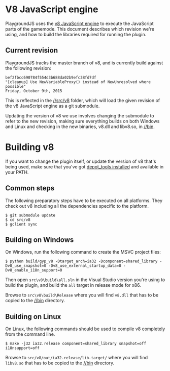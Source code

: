# V8 JavaScript engine
PlaygroundJS uses the [v8 JavaScript engine](https://code.google.com/p/v8/) to execute the JavaScript parts of the gamemode. This document describes which revision we're using, and how to build the libraries required for running the plugin.

## Current revision
PlaygroundJS tracks the master branch of v8, and is currently build against the following revision:

    bef2fbcc690784f554d3b688da02b9efc38fd7df
    "[cleanup] Use NewVariableProxy() instead of NewUnresolved where possible"
    Friday, October 9th, 2015

This is reflected in the [//src/v8](/src/v8) folder, which will load the given revision of the v8 JavaScript engine as a git submodule.

Updating the version of v8 we use involves changing the submodule to refer to the new revision, making sure everything builds on both Windows and Linux and checking in the new binaries, v8.dll and libv8.so, in [//bin](/bin).

# Building v8
If you want to change the plugin itself, or update the version of v8 that's being used, make sure that you've got [depot_tools installed](https://dev.chromium.org/developers/how-tos/install-depot-tools) and available in your PATH.

## Common steps
The following preparatory steps have to be executed on all platforms. They check out v8 including all the dependencies specific to the platform.

    $ git submodule update
    $ cd src/v8
    $ gclient sync

## Building on Windows
On Windows, run the following command to create the MSVC project files:

    $ python build/gyp_v8 -Dtarget_arch=ia32 -Dcomponent=shared_library -Dv8_use_snapshot=0 -Dv8_use_external_startup_data=0 -Dv8_enable_i18n_support=0

Then open `src\v8\build\all.sln` in the Visual Studio version you're using to build the plugin, and build the `all` target in release mode for x86.

Browse to `src\v8\build\Release` where you will find `v8.dll` that has to be copied to the [//bin](/bin) directory.

## Building on Linux
On Linux, the following commands should be used to compile v8 completely from the command line.

    $ make -j32 ia32.release component=shared_library snapshot=off i18nsupport=off

Browse to `src/v8/out/ia32.release/lib.target/` where you will find `libv8.so` that has to be copied to the [//bin](/bin) directory.
